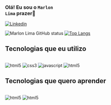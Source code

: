 ### Olá! Eu sou o <code>Marlon Lima</code> prazer👋

[![Linkedin](https://img.shields.io/badge/LinkedIn-0077B5?style=for-the-badge&logo=linkedin&logoColor=white)](https://www.linkedin.com/in/marlonn-lima/)

![Marlon Lima GitHub status](https://github-readme-stats.vercel.app/api?username=MarlonnLima&show_icons=true&theme=radical)
[![Top Langs](https://github-readme-stats.vercel.app/api/top-langs/?username=MarlonnLima&layout=compact&bg_color=141321)](#)


## Tecnologias que eu utilizo
<div style="display: inline_block"><br>
<img alt = "html5" src ="https://img.shields.io/badge/HTML5-E34F26?style=for-the-badge&logo=html5&logoColor=white">
<img alt = "css3" src ="https://img.shields.io/badge/CSS3-1572B6?style=for-the-badge&logo=css3&logoColor=white">
<img alt = "javascript" src ="https://img.shields.io/badge/JavaScript-323330?style=for-the-badge&logo=javascript&logoColor=F7DF1E">
<img alt = "html5" src ="https://img.shields.io/badge/Node.js-43853D?style=for-the-badge&logo=node.js&logoColor=white">
</div>

## Tecnologias que quero aprender
<div style="display: inline_block"><br>
<img alt = "html5" src ="https://img.shields.io/badge/React-20232A?style=for-the-badge&logo=react&logoColor=61DAFB">
<img alt = "html5" src ="https://img.shields.io/badge/Vue.js-35495E?style=for-the-badge&logo=vue.js&logoColor=4FC08D">

</div>


<!--
**MarlonnLima/MarlonnLima** is a ✨ _special_ ✨ repository because its `README.md` (this file) appears on your GitHub profile.

Here are some ideas to get you started:

- 🔭 I’m currently working on ...
- 🌱 I’m currently learning ...
- 👯 I’m looking to collaborate on ...
- 🤔 I’m looking for help with ...
- 💬 Ask me about ...
- 📫 How to reach me: ...
- 😄 Pronouns: ...
- ⚡ Fun fact: ...
-->
